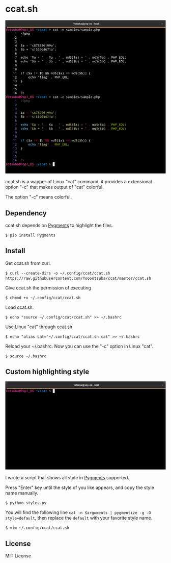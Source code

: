 # ccat.sh

![](./samples/sample.png)

ccat.sh is a wapper of Linux "cat" command, it provides a extensional option "-c" that makes output of "cat" colorful.

The option "-c" means colorful.

## Dependency

ccat.sh depends on [Pygments](https://pygments.org/) to highlight the files.

```
$ pip install Pygments
```

## Install

Get ccat.sh from curl.

```
$ curl --create-dirs -o ~/.config/ccat/ccat.sh https://raw.githubusercontent.com/Yooootsuba/ccat/master/ccat.sh
```

Give ccat.sh the permission of executing 

```
$ chmod +x ~/.config/ccat/ccat.sh
```

Load ccat.sh.

```
$ echo "source ~/.config/ccat/ccat.sh" >> ~/.bashrc
```

Use Linux "cat" through ccat.sh

```
$ echo "alias cat='~/.config/ccat/ccat.sh cat" >> ~/.bashrc
```

Reload your ~/.bashrc. Now you can use the "-c" option in Linux "cat".

```
$ source ~/.bashrc
```

## Custom highlighting style

![](./samples/sample.gif)

I wrote a script that shows all style in [Pygments](https://pygments.org/) supported.

Press "Enter" key until the style of you like appears, and copy the style name manually.

```
$ python styles.py
```

You will find the following line ```cat -n $arguments | pygmentize -g -O style=default```, then replace the ```default``` with your favorite style name.

```
$ vim ~/.config/ccat/ccat.sh
```

## License

MIT License
